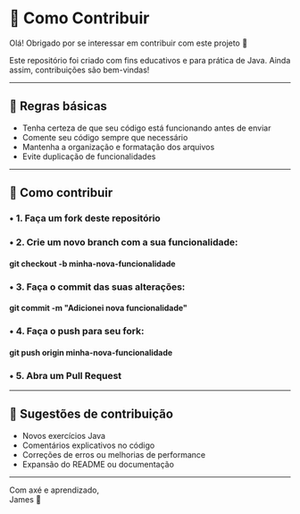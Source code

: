 # 🤝 Como Contribuir

Olá! Obrigado por se interessar em contribuir com este projeto 🙌

Este repositório foi criado com fins educativos e para prática de Java. Ainda assim, contribuições são bem-vindas!

---
## 📌 Regras básicas

- Tenha certeza de que seu código está funcionando antes de enviar
- Comente seu código sempre que necessário
- Mantenha a organização e formatação dos arquivos
- Evite duplicação de funcionalidades

---
## 🚀 Como contribuir

### • 1. Faça um fork deste repositório

### • 2. Crie um novo branch com a sua funcionalidade:

#### git checkout -b minha-nova-funcionalidade

### • 3. Faça o commit das suas alterações:

#### git commit -m "Adicionei nova funcionalidade"

### • 4. Faça o push para seu fork:

#### git push origin minha-nova-funcionalidade

### • 5. Abra um Pull Request

---

## 🧠 Sugestões de contribuição

- Novos exercícios Java
- Comentários explicativos no código
- Correções de erros ou melhorias de performance
- Expansão do README ou documentação

---

Com axé e aprendizado,  
James 💫






